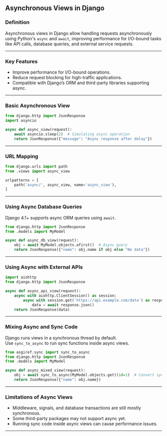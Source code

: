## **Asynchronous Views in Django**  

### **Definition**  
Asynchronous views in Django allow handling requests asynchronously using Python's `async` and `await`, improving performance for I/O-bound tasks like API calls, database queries, and external service requests.

---

### **Key Features**  
- Improve performance for I/O-bound operations.  
- Reduce request blocking for high-traffic applications.  
- Compatible with Django’s ORM and third-party libraries supporting async.  

---

### **Basic Asynchronous View**  
```python
from django.http import JsonResponse
import asyncio

async def async_view(request):
    await asyncio.sleep(2)  # Simulating async operation
    return JsonResponse({"message": "Async response after delay"})
```

---

### **URL Mapping**  
```python
from django.urls import path
from .views import async_view

urlpatterns = [
    path('async/', async_view, name='async_view'),
]
```

---

### **Using Async Database Queries**  
Django 4.1+ supports async ORM queries using `await`.  
```python
from django.http import JsonResponse
from .models import MyModel

async def async_db_view(request):
    obj = await MyModel.objects.afirst()  # Async query
    return JsonResponse({"name": obj.name if obj else "No data"})
```

---

### **Using Async with External APIs**  
```python
import aiohttp
from django.http import JsonResponse

async def async_api_view(request):
    async with aiohttp.ClientSession() as session:
        async with session.get('https://api.example.com/data') as response:
            data = await response.json()
    return JsonResponse(data)
```

---

### **Mixing Async and Sync Code**  
Django runs views in a synchronous thread by default.  
Use `sync_to_async` to run sync functions inside async views.  
```python
from asgiref.sync import sync_to_async
from django.http import JsonResponse
from .models import MyModel

async def async_mixed_view(request):
    obj = await sync_to_async(MyModel.objects.get)(id=1)  # Convert sync to async
    return JsonResponse({"name": obj.name})
```

---

### **Limitations of Async Views**  
- Middleware, signals, and database transactions are still mostly synchronous.  
- Some third-party packages may not support async yet.  
- Running sync code inside async views can cause performance issues.  

---
